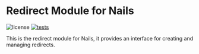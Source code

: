 # Redirect Module for Nails

![license](https://img.shields.io/badge/license-MIT-green.svg)
[![tests](https://github.com/nails/module-redirect/actions/workflows/build_and_test.yml/badge.svg )](https://github.com/nails/module-redirect/actions)

This is the redirect module for Nails, it provides an interface for creating and managing redirects.
